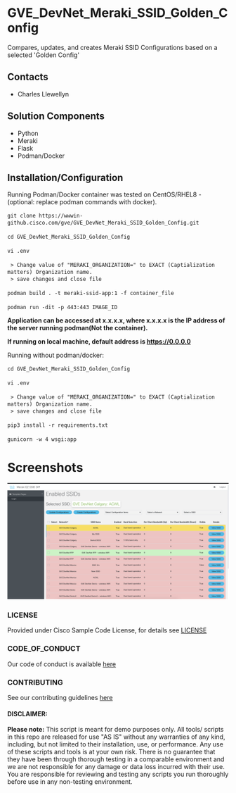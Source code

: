 # GVE_DevNet_Meraki_SSID_Golden_Config
Compares, updates, and creates Meraki SSID Configurations based on a selected 'Golden Config'


## Contacts
* Charles Llewellyn

## Solution Components
* Python
*  Meraki
*  Flask
* Podman/Docker

## Installation/Configuration

Running Podman/Docker container was tested on CentOS/RHEL8 - (optional: replace podman commands with docker).

```
git clone https://wwwin-github.cisco.com/gve/GVE_DevNet_Meraki_SSID_Golden_Config.git

cd GVE_DevNet_Meraki_SSID_Golden_Config

vi .env

 > Change value of "MERAKI_ORGANIZATION=" to EXACT (Captialization matters) Organization name.
 > save changes and close file
 
podman build . -t meraki-ssid-app:1 -f container_file

podman run -dit -p 443:443 IMAGE_ID

```

**Application can be accessed at x.x.x.x, where x.x.x.x is the IP address of the server running podman(Not the container).**

**If running on local machine, default address is https://0.0.0.0**

Running without podman/docker:

```
cd GVE_DevNet_Meraki_SSID_Golden_Config

vi .env

 > Change value of "MERAKI_ORGANIZATION=" to EXACT (Captialization matters) Organization name.
 > save changes and close file
 
pip3 install -r requirements.txt

gunicorn -w 4 wsgi:app

```


# Screenshots

![/images/app.png](/images/app.png)

### LICENSE

Provided under Cisco Sample Code License, for details see [LICENSE](LICENSE.md)

### CODE_OF_CONDUCT

Our code of conduct is available [here](CODE_OF_CONDUCT.md)

### CONTRIBUTING

See our contributing guidelines [here](CONTRIBUTING.md)

#### DISCLAIMER:
<b>Please note:</b> This script is meant for demo purposes only. All tools/ scripts in this repo are released for use "AS IS" without any warranties of any kind, including, but not limited to their installation, use, or performance. Any use of these scripts and tools is at your own risk. There is no guarantee that they have been through thorough testing in a comparable environment and we are not responsible for any damage or data loss incurred with their use.
You are responsible for reviewing and testing any scripts you run thoroughly before use in any non-testing environment.
